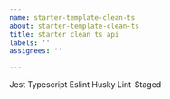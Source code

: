 ```yaml
---
name: starter-template-clean-ts
about: starter-template-clean-ts
title: starter clean ts api
labels: ''
assignees: ''

---
```


Jest
Typescript
Eslint
Husky
Lint-Staged
